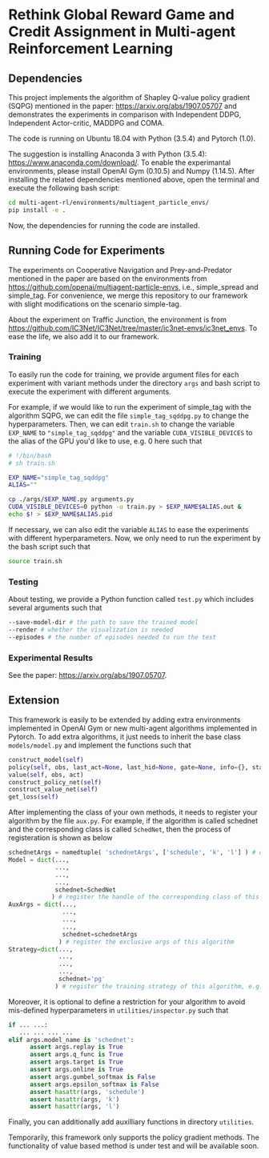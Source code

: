 # Rethink Global Reward Game and Credit Assignment in Multi-agent Reinforcement Learning

## Dependencies
This project implements the algorithm of Shapley Q-value policy gradient (SQPG) mentioned in the paper: https://arxiv.org/abs/1907.05707 and demonstrates the experiments in comparison with Independent DDPG, Independent Actor-critic, MADDPG and COMA.  

The code is running on Ubuntu 18.04 with Python (3.5.4) and Pytorch (1.0).

The suggestion is installing Anaconda 3 with Python (3.5.4): https://www.anaconda.com/download/.
To enable the experimantal environments, please install OpenAI Gym (0.10.5) and Numpy (1.14.5).
After installing the related dependencies mentioned above, open the terminal and execute the following bash script:
```bash
cd multi-agent-rl/environments/multiagent_particle_envs/
pip install -e .
```

Now, the dependencies for running the code are installed.

## Running Code for Experiments
The experiments on Cooperative Navigation and Prey-and-Predator mentioned in the paper are based on the environments from https://github.com/openai/multiagent-particle-envs, i.e., simple_spread and simple_tag. For convenience, we merge this repository to our framework with slight modifications on the scenario simple-tag.

About the experiment on Traffic Junction, the environment is from https://github.com/IC3Net/IC3Net/tree/master/ic3net-envs/ic3net_envs. To ease the life, we also add it to our framework.

### Training
To easily run the code for training, we provide argument files for each experiment with variant methods under the directory `args` and bash script to execute the experiment with different arguments.

For example, if we would like to run the experiment of simple_tag with the algorithm SQPG, we can edit the file `simple_tag_sqddpg.py` to change the hyperparameters. Then, we can edit `train.sh` to change the variable `EXP_NAME` to `"simple_tag_sqddpg"` and the variable `CUDA_VISIBLE_DEVICES` to the alias of the GPU you'd like to use, e.g. 0 here such that
```bash
# !/bin/bash
# sh train.sh

EXP_NAME="simple_tag_sqddpg"
ALIAS=""

cp ./args/$EXP_NAME.py arguments.py
CUDA_VISIBLE_DEVICES=0 python -u train.py > $EXP_NAME$ALIAS.out &
echo $! > $EXP_NAME$ALIAS.pid
```

If necessary, we can also edit the variable `ALIAS` to ease the experiments with different hyperparameters.
Now, we only need to run the experiment by the bash script such that
```bash
source train.sh
```

### Testing
About testing, we provide a Python function called `test.py` which includes several arguments such that
```bash
--save-model-dir # the path to save the trained model
--render # whether the visualization is needed
--episodes # the number of episodes needed to run the test
```

### Experimental Results
See the paper: https://arxiv.org/abs/1907.05707.

## Extension
This framework is easily to be extended by adding extra environments implemented in OpenAI Gym or new multi-agent algorithms implemented in Pytorch. To add extra algorithms, it just needs to inherit the base class `models/model.py` and implement the functions such that
```python
construct_model(self)
policy(self, obs, last_act=None, last_hid=None, gate=None, info={}, stat={})
value(self, obs, act)
construct_policy_net(self)
construct_value_net(self)
get_loss(self)
```

After implementing the class of your own methods, it needs to register your algorithm by the file `aux.py`. For example, if the algorithm is called schednet and the corresponding class is called `SchedNet`, then the process of registeration is shown as below
```python
schednetArgs = namedtuple( 'schednetArgs', ['schedule', 'k', 'l'] ) # define the exclusive hyperparameters of this algorithm
Model = dict(...,
             ...,
             ...,
             ...,
             schednet=SchedNet
            ) # register the handle of the corresponding class of this algorithm
AuxArgs = dict(...,
               ...,
               ...,
               ...,
               schednet=schednetArgs
              ) # register the exclusive args of this algorithm
Strategy=dict(...,
              ...,
              ...,
              ...,
              schednet='pg'
             ) # register the training strategy of this algorithm, e.g., 'pg' or 'q'
```

Moreover, it is optional to define a restriction for your algorithm to avoid mis-defined hyperparameters in `utilities/inspector.py` such that
```python
if ... ...:
   ... ... ... ...
elif args.model_name is 'schednet':
      assert args.replay is True
      assert args.q_func is True
      assert args.target is True
      assert args.online is True
      assert args.gumbel_softmax is False
      assert args.epsilon_softmax is False
      assert hasattr(args, 'schedule')
      assert hasattr(args, 'k')
      assert hasattr(args, 'l')
```

Finally, you can additionally add auxilliary functions in directory `utilities`.

Temporarily, this framework only supports the policy gradient methods. The functionality of value based method is under test and will be available soon.
